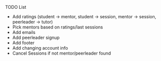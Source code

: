 TODO List
 * Add ratings (student -> mentor, student -> session, mentor -> session, peerleader -> tutor)
 * Pick mentors based on ratings/last sessions
 * Add emails
 * Add peerleader signup
 * Add footer
 * Add changing account info
 * Cancel Sessions if not mentor/peerleader found
